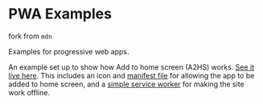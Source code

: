 # PWA Examples

fork from `mdn`

Examples for progressive web apps.

An example set up to show how Add to home screen (A2HS) works. [See it live here](https://realleonardo.github.io/pwa-example/). This includes an icon and [manifest file](manifest.webmanifest) for allowing the app to be added to home screen, and a [simple service worker](sw.js) for making the site work offline.
